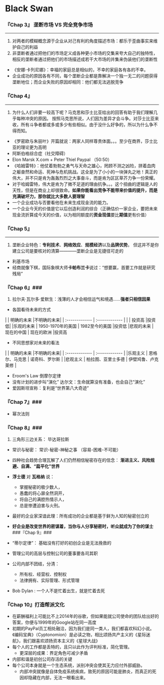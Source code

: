 # Black Swan
### 『Chap 3』 垄断市场 VS 完全竞争市场 ###
---
1. 对两者的模糊概念源于企业从对己有利的角度描述市场：都乐于歪曲事实来维护自己的利益
2. 非垄断者通过把他们的市场定义成各种更小市场的交集来夸大自己的独特性， 相反的垄断者通过把他们的市场描述成若干大市场的并集来伪装他们的垄断性
* 《安娜·卡列尼娜》：幸福的家庭总是相似的，不幸的家庭各有各的不幸。
* 企业成功的原因各有不同，每个垄断企业都是靠解决一个独一无二的问题获得垄断地位；而企业失败的原因却相同：他们都无法逃脱竞争

### 『Chap 4』 ###
---
1. 为什么人们非要一较高下呢？马克思和莎士比亚给出的回答有助于我们理解几乎每种冲突的原因。 按照马克思所说，人们因为差异才会斗争。对莎士比亚来收，所有斗争者都或多或多少有些相似。由于没什么好争的，所以为什么争不得而知。
* 《罗密欧与朱丽叶》开篇就说：两家人同样尊贵体面。。。至少在商界，莎士比亚的理论更为高明
* 阿斯伯格综合症（社交障碍）
* Elon Marsk X.com + Peter Thiel Paypal （50:50）
* 《哈姆雷特》：他仗着勃勃之勇气与天命之雄心，罔顾不测之凶险，拼着血肉之躯奋然和命运、死神与危机挑战。这全是为了小小的一块弹丸之地！真正的伟大，并不只是肯为轰轰烈烈之大事奋斗，而是肯为区区草芥力争一份荣耀。
* 对于哈姆雷特，伟大是肯为了微不足道的理由抗争。。。这个扭曲的逻辑是人的天性，但是在商业上却很致命。**如果你能看出竞争不能带来价值的提升，而是充满破坏力，那你就比大多数人要理智**
* 一个企业成功与否要看他在未来生成现金流的能力。
* 一个企业今天的价值是它以后创造利润的综合（正确估价一家企业，要把未来现金流折算成今天的价值，以为相同额度的**资金现值**要比**期值**更有价值）

###  『Chap 5』 ###
---
1. 垄断企业特色：**专利技术**、**网络效应**、**规模经济**以及**品牌优势**。 但这并不是你建立公司是要核对的清算————垄断企业是无捷径可走的
* 利基市场
* 经商就像下棋，国际象棋大师**卡帕布兰卡**说过：“想要赢，首要工作就是研究残局”

### 『Chap 6』###
1. 拉尔夫·瓦尔多·爱默生：浅薄的人才会相信运气和境遇……**强者只相信因果**
* 各国看待未来的方式

|           | 明确的未来     |不明确的未来|
| :------------- | :------------- |
|           | 投资高     |投资低|
|乐观的未来  | 1950-1970年的美国       | 1982至今的美国      |投资低
|悲观的未来  | 现在的中国      | 现在的欧洲       |投资高

* 不同思想家对未来的看法

|           | 明确的未来     |不明确的未来|
| :------------- | :------------- |
|乐观主义  | 恩格尔、马克思    | 诺奇科、罗尔斯      |
|悲观主义  | 柏拉图、亚里士多德      | 伊壁鸠鲁、卢克莱修       |

* Eroom's Law 倒摩尔定律
* 没有计划的进步叫“演化”
达尔文：生命就算没有准备，也会自己“演化”
* 爱因斯坦宣称：复利是“世界第八大奇迹”

### 『Chap 7』###
* 幂次法则

### 『Chap 8』###
1. 三角形三边关系： 毕达哥拉斯
* 常识与秘密： 常识-秘密-神秘之事 （容易-困难-不可能）
* 四种社会趋势合理瓦解了人们仍然相信秘密存在的信念： **渐进主义、风险规避、自满、“扁平化”世界**
* **浮士德** 对 **瓦格纳** 说：
  * 掌握秘密的极少数人，
  * 愚蠢的将心扉全然洞开，
  * 将自己的满腔热情示人，
  * 总是惨遭迫害与火刑。

* 最好的企业家深谙此理：所有成功的企业都是基于鲜为人知的秘密创立的
* **好企业是改变世界的密谋着，当你与人分享秘密时，听众就成为了你的谋士**
###『Chap 9』###
* “蒂尔定律”： 基础没有打好的初创企业是无法挽救的
* 管理公司的高层与控制公司的董事要各司其职
* 公司内部不团结，分清：
  * 所有权、经营权、控制权
  * 法律拥有、实际管理、形式管理
* Bob Dylan : 一个人不是忙着出生，就是忙着去死

###  『Chap 10』打造帮派文化 ###
* 在薪酬福利上可能比不上2014年的谷歌，但如果能就公司使命的团队给出好的答案，你便与1999年的Google站在同一高度
* 初期的PayPal员工相处融洽，因为我们是同一类人，我们都喜欢科幻小说。《编码宝典》（Cyptonomion）是必读之物，相比颂扬共产主义的《星际迷航》，我们跟喜欢颂扬资本主义的《星球大战》
* 每个人的工作都是丢特的，且只以此作为评判标准，简化管理。
  * 更深层的成果：界定角色可减少矛盾
* 内部和谐是初创公司存活的关键
* 每个公司本身就是一个生态系统，派别冲突会使其无力应付外部威胁。
  * 内部冲突就像是自体免疫系统疾病，致死的原因可能是肺炎，而真正的死因却隐藏在内部，无法一眼看出来。
